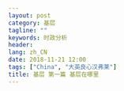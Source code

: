 ```yaml
---
layout: post
category: 基层
tagline: ""
keywords: 时政分析
header:
lang: zh_CN 
date: 2018-11-21 12:00
tags: ["China", "大英良心汉弗莱"]
title: 基层 第一篇 基层在哪里 
---
```


